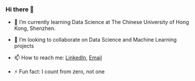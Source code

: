 ### Hi there 👋

- 🌱 I’m currently learning Data Science at The Chinese University of Hong Kong, Shenzhen.

- 👯 I’m looking to collaborate on Data Science and Machine Learning projects
- 📫 How to reach me: [LinkedIn](https://www.linkedin.com/in/richardcsuwandi), [Email](mailto:rcsuwandi@gmail.com)
- ⚡ Fun fact: I count from zero, not one

<!--
**richardcsuwandi/richardcsuwandi** is a ✨ _special_ ✨ repository because its `README.md` (this file) appears on your GitHub profile.

Here are some ideas to get you started:

- 🔭 I’m currently working on ...
- 🤔 I’m looking for help with ...
- 💬 Ask me about ...
- 😄 Pronouns: ...
-->

